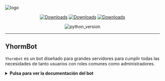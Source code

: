 ![logo](https://imagenes.lainformacion.com/files/twitter_thumbnail/uploads/imagenes/2021/06/14/discord.jpeg)
<div align="center">

[![Downloads](https://pepy.tech/badge/reactionmenu)](https://pepy.tech/project/reactionmenu) 
[![Downloads](https://pepy.tech/badge/reactionmenu/month)](https://pepy.tech/project/reactionmenu)
[![Downloads](https://pepy.tech/badge/reactionmenu/week)](https://pepy.tech/project/reactionmenu)

![python_version](https://img.shields.io/badge/python-3.8%20%7C%203.9%20%7C%203.10-blue)
</div>

---
## YhormBot

`Yhormbot` es un bot diseñado para grandes servidores para cumplir todas las necesidades de tanto usuarios con roles comunes como administradores.

<!-- ![showcase](https://cdn.discordapp.com/attachments/655186216060321816/819885696176226314/showcase.gif) -->

<details>
  <summary><b>Pulsa para ver la documentación del bot</b></summary>

### ¿Qué lenguaje hemos usado?
```
> py
> json
```

### Tabla de comandos totales
| Command | Permission | Info 
-------|----------|------
| `/ayuda` | `@everyone` | Muestra una pequeña información del bot
---
